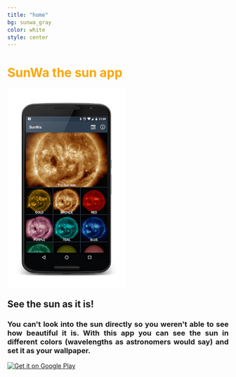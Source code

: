 ```yaml
---
title: "home"
bg: sunwa_gray
color: white
style: center
---
```


<div class="center">
	<h1 style="color:orange">SunWa the sun app</h1>
		<img class="center" src="img/dashboard_fragment.png" width="270px"/>
		<h2 style="margin-top:20px"> See the sun as it is!</h2>
		<h3 style="text-align: justify">
			You can't look into the sun directly so you weren't able to see how beautiful it is. With this app you can see the sun in different colors (wavelengths as astronomers would say) and set it as your wallpaper.
		</h3>
		<a href="https://play.google.com/store/apps/details?id=com.alpargabos.sunwa">
			<img alt="Get it on Google Play"
	       		src="https://developer.android.com/images/brand/en_generic_rgb_wo_60.png"/>
		</a>
</div>
